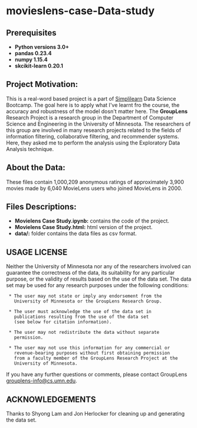 # movieslens-case-Data-study
## Prerequisites
- **Python versions 3.0+**
- **pandas 0.23.4**
- **numpy 1.15.4**
- **skcikit-learn 0.20.1**

## Project Motivation:
This is a real-word based project is a part of [Simplilearn](https://www.simplilearn.com/?&utm_source=google&utm_medium=cpc&utm_term=simplilearn&utm_content=184567234548&utm_device=c&utm_campaign=Search-Brand-MiddleEast-ROW-adgroup-Brand-Phrase&mkwid=sZbd0Di7C|pcrid|184567234548|pkw|simplilearn|pmt|p|pdv|c|slid||pgrid|41407361275|ptaid|aud-286398213528:kwd-21251385377|&gclid=Cj0KCQiA4NTxBRDxARIsAHyp6gCX95uHQmhzPAQCyD2tWg7Ey9sm8HmmWUtsL8nsycOHxTYydOk9BKkaAiCfEALw_wcB)
Data Science Bootcamp. The goal here is to apply what I've learnt fro the course, the accuracy and robustness of the model dosn't matter here.
The **GroupLens** Research Project is a research group in the Department of Computer Science and Engineering in the University of Minnesota. The researchers of this group are involved in many research projects related to the fields of information filtering, collaborative filtering, and recommender systems. Here, they asked me to perform the analysis using the Exploratory Data Analysis technique.
 ## About the Data:
These files contain 1,000,209 anonymous ratings of approximately 3,900 movies 
made by 6,040 MovieLens users who joined MovieLens in 2000.
 ## Files Descriptions:
 - **Movielens Case Study.ipynb:** contains the code of the project.
 - **Movielens Case Study.html:** html version of the project.
 - **data/:** folder contains the data files as csv format.  

## USAGE LICENSE
Neither the University of Minnesota nor any of the researchers
involved can guarantee the correctness of the data, its suitability
for any particular purpose, or the validity of results based on the
use of the data set.  The data set may be used for any research
purposes under the following conditions:

     * The user may not state or imply any endorsement from the
       University of Minnesota or the GroupLens Research Group.

     * The user must acknowledge the use of the data set in
       publications resulting from the use of the data set
       (see below for citation information).

     * The user may not redistribute the data without separate
       permission.

     * The user may not use this information for any commercial or
       revenue-bearing purposes without first obtaining permission
       from a faculty member of the GroupLens Research Project at the
       University of Minnesota.

If you have any further questions or comments, please contact GroupLens
<grouplens-info@cs.umn.edu>. 


## ACKNOWLEDGEMENTS

Thanks to Shyong Lam and Jon Herlocker for cleaning up and generating the data
set.


